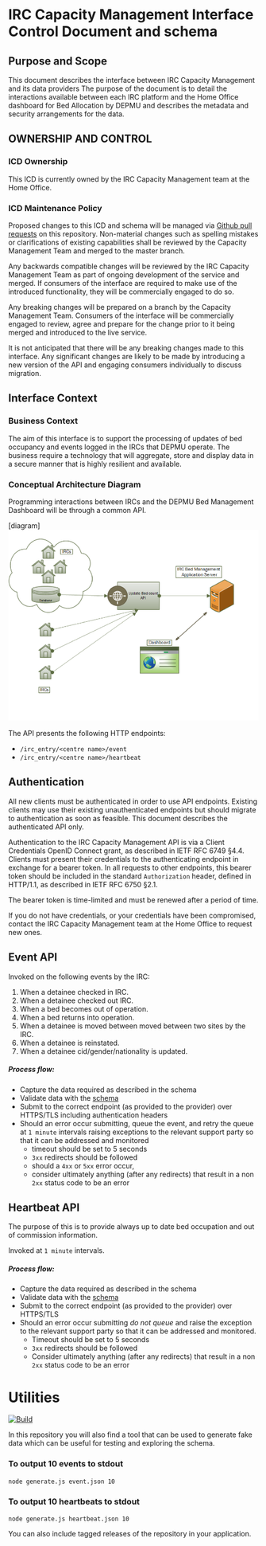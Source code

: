 # IRC Capacity Management Interface Control Document and schema

## Purpose and Scope
This document describes the interface between IRC Capacity Management and its data providers
The purpose of the document is to detail the interactions available between each IRC platform and the Home Office dashboard for Bed Allocation by DEPMU and describes the metadata and security arrangements for the data.

## OWNERSHIP AND CONTROL

### ICD Ownership
This ICD is currently owned by the IRC Capacity Management team at the Home Office.

### ICD Maintenance Policy
Proposed changes to this ICD and schema will be managed via [Github pull requests](https://help.github.com/articles/using-pull-requests/) on this repository.
Non-material changes such as spelling mistakes or clarifications of existing capabilities shall be reviewed by the Capacity Management Team and merged to the master branch.

Any backwards compatible changes will be reviewed by the IRC Capacity Management Team as part of ongoing development of the service and merged.
If consumers of the interface are required to make use of the introduced functionality, they will be commercially engaged to do so.

Any breaking changes will be prepared on a branch by the Capacity Management Team.
Consumers of the interface will be commercially engaged to review, agree and prepare for the change prior to it being merged and introduced to the live service.

It is not anticipated that there will be any breaking changes made to this interface.
Any significant changes are likely to be made by introducing a new version of the API and engaging consumers individually to discuss migration.


## Interface Context

### Business Context
The aim of this interface is to support the processing of updates of bed occupancy and events logged in the IRCs that DEPMU operate.
The business require a technology that will aggregate, store and display data in a secure manner that is highly resilient and available.

### Conceptual Architecture Diagram

Programming interactions between IRCs and the DEPMU Bed Management Dashboard will be through a common API.

[diagram]
![Conceptual Architecture Diagram](./assets/architecture_diagram.png)

The API presents the following HTTP endpoints:
- `/irc_entry/<centre name>/event`
- `/irc_entry/<centre name>/heartbeat`

## Authentication

All new clients must be authenticated in order to use API endpoints.
Existing clients may use their existing unauthenticated endpoints but should migrate to authentication as soon as feasible.
This document describes the authenticated API only.

Authentication to the IRC Capacity Management API is via a Client Credentials OpenID Connect grant, as described in IETF RFC 6749 §4.4.
Clients must present their credentials to the authenticating endpoint in exchange for a bearer token.
In all requests to other endpoints, this bearer token should be included in the standard `Authorization` header, defined in HTTP/1.1, as described in IETF RFC 6750 §2.1.

The bearer token is time-limited and must be renewed after a period of time.

If you do not have credentials, or your credentials have been compromised, contact the IRC Capacity Management team at the Home Office to request new ones.

## Event API
Invoked on the following events by the IRC:

1. When a detainee checked in IRC.
2. When a detainee checked out IRC.
3. When a bed becomes out of operation.
4. When a bed returns into operation.
5. When a detainee is moved between moved between two sites by the IRC.
6. When a detainee is reinstated.
7. When a detainee cid/gender/nationality is updated.

##### Process flow:
- Capture the data required as described in the schema
- Validate data with the [schema](./event.json)
- Submit to the correct endpoint (as provided to the provider) over HTTPS/TLS including authentication headers
- Should an error occur submitting, queue the event, and retry the queue at `1 minute` intervals raising exceptions to the relevant support party so that it can be addressed and monitored
  - timeout should be set to 5 seconds
  - `3xx` redirects should be followed
  - should a `4xx` or `5xx` error occur,
  - consider ultimately anything (after any redirects) that result in a non `2xx` status code to be an error

## Heartbeat API
The purpose of this is to provide always up to date bed occupation and out of commission information.

Invoked at `1 minute` intervals.
##### Process flow:
- Capture the data required as described in the schema
- Validate data with the [schema](./heartbeat.json)
- Submit to the correct endpoint (as provided to the provider) over HTTPS/TLS
- Should an error occur submitting *do not queue* and raise the exception to the relevant support party so that it can be addressed and monitored.
  - Timeout should be set to 5 seconds
  - `3xx` redirects should be followed
  - Consider ultimately anything (after any redirects) that result in a non `2xx` status code to be an error

# Utilities
[![Build](https://travis-ci.org/UKHomeOffice/removals_schema.png)](https://travis-ci.org/UKHomeOffice/removals_schema)

In this repository you will also find a tool that can be used to generate fake data which can be useful for testing and exploring the schema.
### To output 10 events to stdout
```shell
node generate.js event.json 10
```
### To output 10 heartbeats to stdout
```shell
node generate.js heartbeat.json 10
```
You can also include tagged releases of the repository in your application.
